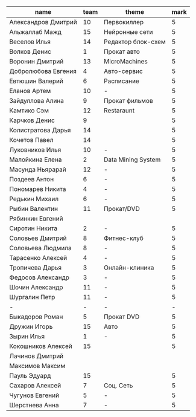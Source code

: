 
| name                | team | theme              | mark |
| ------------------- | ---- | ------------------ | ---- |
| Александров Дмитрий | 10   | Первокиллер        | 5    |
| Альжаллаб Мажд      | 15   | Нейронные сети     | 5    |
| Веселов Илья        | 14   | Редактор блок-схем | 5    |
| Волков Денис        | 1    | Прокат авто        | 5    |
| Воронин Дмитрий     | 13   | MicroMachines      | 5    |
| Добролюбова Евгения | 4    | Авто-сервис        | 5    |
| Евтюшин Валерий     | 6    | Расписание         | 5    |
| Еланов Артем        | 10   | -                  | 5    |
| Зайдуллова Алина    | 9    | Прокат фильмов     | 5    |
| Камтико Сэм         | 12   | Restaraunt         | 5    |
| Карчков Денис       | 9    |                    | 5    |
| Колистратова Дарья  | 14   |                    | 5    |
| Кочетов Павел       | 14   |                    | 5    |
| Луковников Илья     | 10   | -                  | 5    |
| Малойкина Елена     | 2    | Data Mining System | 5    |
| Масунда Ньярарай    | 12   | -                  | 5    |
| Поздеев Антон       | 6    | -                  | 5    |
| Пономарев Никита    | 4    | -                  | 5    |
| Редькин Михаил      | 6    | -                  | 5    |
| Рыбин Валентин      | 11   | Прокат/DVD         | 5    |
| Рябинкин Евгений    |      |                    |      |
| Сиротин Никита      | 2    | -                  | 5    |
| Соловьев Дмитрий    | 8    | Фитнес-клуб        | 5    |
| Соловьева Людмила   | 8    | -                  | 5    |
| Тарасенко Алексей   | 4    | -                  | 5    |
| Тропичева Дарья     | 3    | Онлайн-клиника     | 5    |
| Федосов Александр   | 3    | -                  | 5    |
| Шочин Александр     | 11   | -                  | 5    |
| Шургалин Петр       | 11   | -                  | 5    |
| -                   | -    | -                  | -    |
| Быкадоров Роман     | 5    | Прокат DVD         | 5    |
| Дружин Игорь        | 15   | Авто               | 5    |
| Зырин Илья          | 1    | -                  | 5    |
| Кокошников Алексей  | 15   |                    | 5    |
| Лачинов Дмитрий     |      |                    |      |
| Максимов Максим     |      |                    |      |
| Пауль Эдуард        | 15   |                    | 5    |
| Сахаров Алексей     | 7    | Соц. Сеть          | 5    |
| Чугунов Евгений     | 5    | -                  | 5    |
| Шерстнева Анна      | 7    | -                  | 5    |
